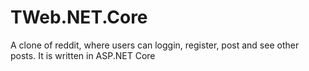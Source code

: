# TWeb.NET.Core
A clone of reddit, where users can loggin, register, post and see other posts.
It is written in ASP.NET Core
